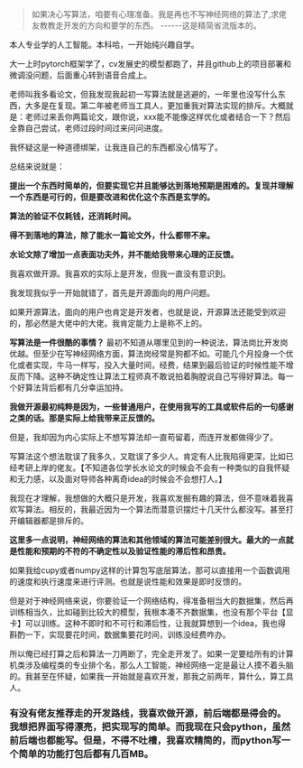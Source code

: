 > 如果决心写算法，咱要有心理准备。我是再也不写神经网络的算法了,求佬友教教走开发的方向和要学的东西。  ------这是精简省流版本的。

本人专业学的人工智能。本科哈，一开始纯兴趣自学。

大一上时pytorch框架学了，cv发展史的模型都跑了，并且github上的项目部署和微调没问题，后面重心转到语音合成上。

老师叫我多看论文，但我发现我起初一写算法就是逃避的，一年里也没写什么东西，大多是在复现。第二年被老师当工具人，更加重我对算法实现的排斥。大概就是：老师过来丢你两篇论文，跟你说，xxx能不能像这样优化或者结合一下？然后全靠自己尝试，老师过段时间过来问问进度。

我怀疑这是一种道德绑架，让我连自己的东西都没心情写了。

总结来说就是：

**提出一个东西时简单的，但要实现它并且能够达到落地预期是困难的。复现并理解一个东西是可行的，但是要改进和优化这个东西是玄学的。**

**算法的验证不仅耗钱，还消耗时间。**

**得不到落地的算法，除了能水一篇论文外，什么都带不来。**

**水论文除了增加一点表面功夫外，并不能给我带来心理的正反馈。**



我喜欢做开源。我喜欢的实际上是开发，但我一直没有意识到。

我发现我似乎一开始就错了，首先是开源面向的用户问题。

如果开源算法，面向的用户也肯定是开发者，也就是说，开源算法还能受到欢迎的，那必然是大佬中的大佬。我肯定能力上是称不上的。

**写算法是一件很酷的事情？** 最初不知道从哪里见到的一种说法，算法岗比开发岗优越。但至少在写神经网络方面，算法岗经常是狗都不如。可能几个月投身一个优化或者实现，牛马一样写，投入大量时间，经费，结果到最后验证的时候性能不增反而下降。这种不确定性让算法工程师真不敢说拍着胸膛说自己写得好算法。每一个好算法背后都有几分幸运加持。

**我做开源最初纯粹是因为，一些普通用户，在使用我写的工具或软件后的一句感谢之类的话。那是实际上给我带来正反馈的。**

但是，我却因为内心实际上不想写算法却一直苟留着，而连开发都做得少了。

写算法这个想法耽误了我多久，又耽误了多少人。肯定有人比我陷得更深，比如已经考研上岸的佬友。【不知道各位学长水论文的时候会不会有一种类似的自我怀疑和无力感，以及面对导师各种离奇idea的时候会不会想打人。】

我现在才理解，我想做的大概只是开发，我喜欢发掘有趣的算法，但不意味着我喜欢写算法。相反的，我最近因为一个算法而潜意识摆烂十几天什么都没写。甚至打开编辑器都是排斥的。



**这里多一点说明，神经网络的算法和其他领域的算法可能差别很大。最大的一点就是性能和预期的不符的不确定性以及验证性能的滞后性和昂贵。**

如果我给cupy或者numpy这样的计算包写底层算法，那可以直接用一个函数调用的速度和执行速度来进行评测。也就是说性能和效果是即时反馈的。

但是对于神经网络来说，你要验证一个网络结构，得准备相当大的数据集，然后再训练相当久，比如碰到比较大的模型，我根本凑不齐数据集，也没有那个平台【显卡】可以训练。这种不即时和不可行和滞后性，让我就算想到一个idea，我也得斟酌一下，实现要花时间，数据集要花时间，训练没经费咋办。

所以俺已经打算之后和算法一刀两断了，完全走开发了。如果一定要给所有的计算机类涉及编程类的专业排个名，那么人工智能，神经网络一定是最让人摸不着头脑的。我甚至在怀疑，如果我一开始就是喜欢开发，那我之前两年，算什么，算工具人。

### 有没有佬友推荐走的开发路线，我喜欢做开源，前后端都是得会的。我想把界面写得漂亮，把实现写的简单。而我现在只会python，虽然前后端也都能写。但是，不得不吐槽，我喜欢精简的，而python写一个简单的功能打包后都有几百MB。